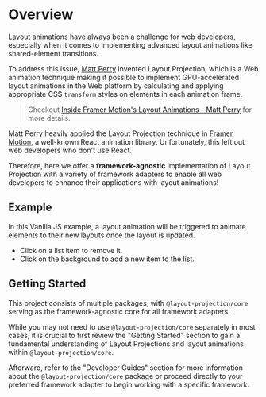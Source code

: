 # Overview

Layout animations have always been a challenge for web developers, especially when it comes to implementing advanced layout animations like shared-element transitions.

To address this issue, [Matt Perry](https://github.com/mattgperry) invented Layout Projection, which is a Web animation technique making it possible to implement GPU-accelerated layout animations in the Web platform by calculating and applying appropriate CSS `transform` styles on elements in each animation frame.

> Checkout [Inside Framer Motion's Layout Animations - Matt Perry](https://www.youtube.com/watch?v=5-JIu0u42Jc) for more details.

Matt Perry heavily applied the Layout Projection technique in [Framer Motion](https://www.framer.com/motion/), a well-known React animation library. Unfortunately, this left out web developers who don't use React.

Therefore, here we offer a **framework-agnostic** implementation of Layout Projection with a variety of framework adapters to enable all web developers to enhance their applications with layout animations!

## Example

In this Vanilla JS example, a layout animation will be triggered to animate elements to their new layouts once the layout is updated.

- Click on a list item to remove it.
- Click on the background to add a new item to the list.

<md-iframe src="https://stackblitz.com/edit/layout-projection-example-list?embed=1&file=index.ts&hideNavigation=1&view=preview">
</md-iframe>

## Getting Started

This project consists of multiple packages, with `@layout-projection/core` serving as the framework-agnostic core for all framework adapters.

While you may not need to use `@layout-projection/core` separately in most cases, it is crucial to first review the "Getting Started" section to gain a fundamental understanding of Layout Projections and layout animations within `@layout-projection/core`.

Afterward, refer to the "Developer Guides" section for more information about the `@layout-projection/core` package or proceed directly to your preferred framework adapter to begin working with a specific framework.
